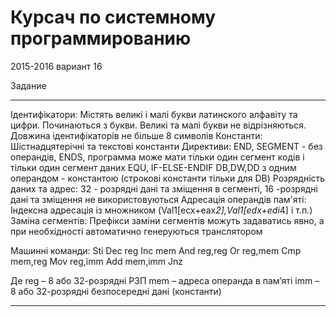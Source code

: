 # Курсач по системному программированию
2015-2016
вариант 16

Задание
____________________________________________________________________________________________________________________________________
  Ідентифікатори:
Містять великі і малі букви латинского алфавіту та цифри. Починаються з букви. Великі та малі букви не відрізняються. Довжина ідентифікаторів не більше 8 символів
  Константи: 
Шістнадцятерічні та текстові константи
  Директиви:
END, SEGMENT - без операндів, ENDS, программа може мати тільки один сегмент кодів і тільки один сегмент даних
EQU, IF-ELSE-ENDIF
DB,DW,DD з одним операндом - константою (строкові константи тільки для DB)
  Розрядність даних та адрес:
32 - розрядні дані та зміщення в сегменті, 16 -розрядні дані та зміщення не використовуються
  Адресація операндів пам'яті:
Індексна адресація із множником (Val1[ecx+eax*2],Val1[edx+edi*4] і т.п.)
  Заміна сегментів:
Префікси заміни сегментів можуть задаватись явно, а при необхідності автоматично генеруються транслятором

Машинні команди:
Sti
Dec reg
Inc mem
And reg,reg
Or reg,mem
Cmp mem,reg
Mov reg,imm
Add mem,imm
Jnz
   
Де reg – 8  або 32-розрядні РЗП
mem – адреса операнда в пам’яті
imm – 8  або 32-розрядні безпосередні дані (константи)
____________________________________________________________________________________________________________________________________

